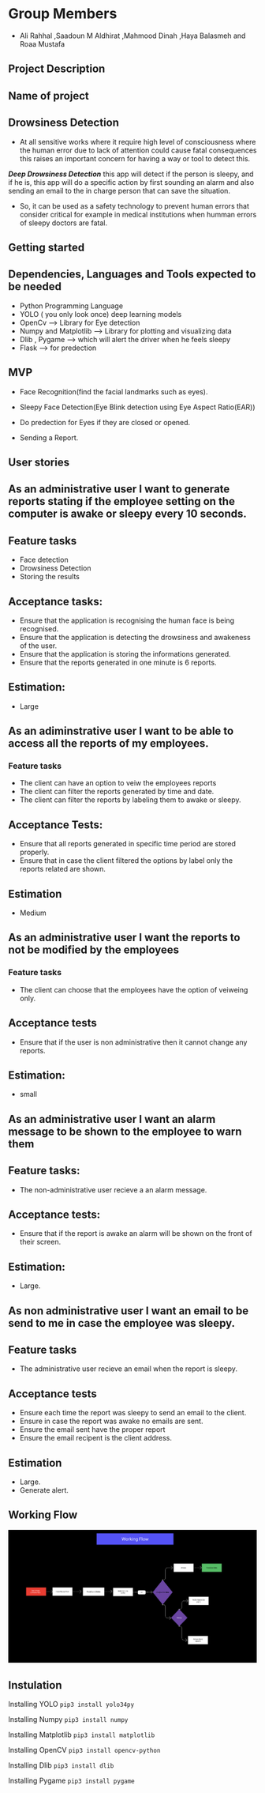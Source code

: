 # Group Members

- Ali Rahhal ,Saadoun M Aldhirat ,Mahmood Dinah ,Haya Balasmeh and Roaa Mustafa

## Project Description

## Name of project 

## Drowsiness Detection

- At all sensitive works where it require high level of consciousness where the human error due to lack of attention could cause fatal consequences this raises an important concern for having a way or tool to detect this.

**_Deep Drowsiness Detection_** this app will detect if the person is sleepy, and if he is, this app will do a specific action by first sounding an alarm and also sending an email to the in charge person that can save the situation.

- So, it can be used as a safety technology to prevent human errors that consider critical for example in medical institutions when humman errors of sleepy doctors are fatal.

## Getting started

## Dependencies, Languages and Tools expected to be needed

- Python Programming Language
- YOLO ( you only look once) deep learning models
- OpenCv --> Library for Eye detection
- Numpy and Matplotlib  --> Library  for plotting and visualizing data
- Dlib , Pygame --> which will alert the driver when he feels sleepy
- Flask --> for predection

## MVP

- Face Recognition(find the facial landmarks such as eyes).

- Sleepy Face Detection(Eye Blink detection using  Eye Aspect Ratio(EAR))

- Do predection for Eyes if they are closed  or opened.

- Sending a Report.

## User stories

## As an administrative user I want to generate reports stating if the employee setting on the computer is awake or sleepy every 10 seconds.

## Feature tasks

- Face detection 
- Drowsiness Detection 
- Storing the results

## Acceptance tasks:

- Ensure that the application is recognising the human face is being recognised.
- Ensure that the application is detecting the drowsiness and awakeness of the user.
- Ensure that the application is storing the informations generated.
- Ensure that the reports generated in one minute is 6 reports.

## Estimation:

- Large

## As an adiminstrative user I want to be able to access all the reports of my employees.

### Feature tasks

- The client can have an option to veiw the employees reports
- The client can filter the reports generated by time and date.
- The client can filter the reports by labeling them to awake or sleepy.

## Acceptance Tests:

- Ensure that all reports generated in specific time period are stored properly.
- Ensure that in case the client filtered the options by label only the reports related are shown.

## Estimation 

- Medium

## As an administrative user I want the reports to not be modified by the employees

### Feature tasks

- The client can choose that the employees have the option of veiweing only.

## Acceptance tests

- Ensure that if the user is non administrative then it cannot change any reports.

## Estimation:

- small



## As an administrative user I want an alarm message to be shown to the employee to warn them

 ## Feature tasks:

- The non-administrative user recieve a an alarm message.

## Acceptance tests:

- Ensure that if the report is awake an alarm will be shown on the front of their screen.

## Estimation:

- Large.


## As non administrative user I want an email to be send to me in case the employee was sleepy.

 ## Feature tasks

- The administrative user recieve an email when the report is sleepy.

## Acceptance tests

- Ensure each time the report was sleepy to send an email to the client.
- Ensure in case the report was awake no emails are sent.
- Ensure the email sent have the proper report
- Ensure the email recipent is the client address.

## Estimation

- Large.
- Generate alert.

## Working Flow

![Workflow](work_flow/workingflow.png)

## Instulation

Installing YOLO
`pip3 install yolo34py`

Installing Numpy
`pip3 install numpy`

Installing Matplotlib
`pip3 install matplotlib`

Installing OpenCV
`pip3 install opencv-python`

Installing Dlib
`pip3 install dlib`

Installing Pygame
`pip3 install pygame`
